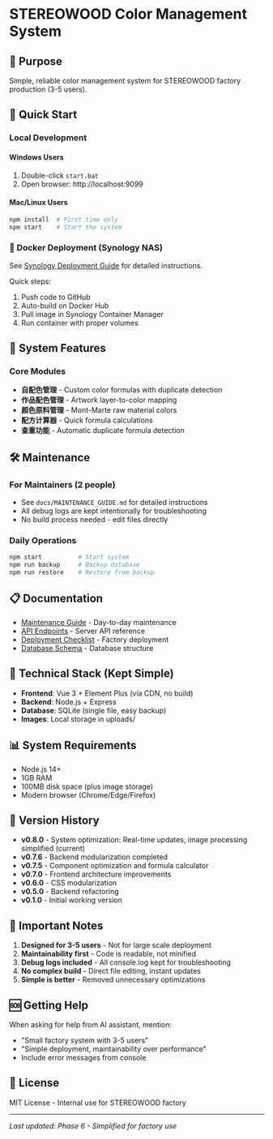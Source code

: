 # STEREOWOOD Color Management System

## 🎯 Purpose
Simple, reliable color management system for STEREOWOOD factory production (3-5 users).

## 🚀 Quick Start

### Local Development
#### Windows Users
1. Double-click `start.bat`
2. Open browser: http://localhost:9099

#### Mac/Linux Users
```bash
npm install  # First time only
npm start    # Start the system
```

### 🐳 Docker Deployment (Synology NAS)
See [Synology Deployment Guide](docs/deployment/SYNOLOGY_DEPLOYMENT.md) for detailed instructions.

Quick steps:
1. Push code to GitHub
2. Auto-build on Docker Hub
3. Pull image in Synology Container Manager
4. Run container with proper volumes

## 📁 System Features

### Core Modules
- **自配色管理** - Custom color formulas with duplicate detection
- **作品配色管理** - Artwork layer-to-color mapping
- **颜色原料管理** - Mont-Marte raw material colors
- **配方计算器** - Quick formula calculations
- **查重功能** - Automatic duplicate formula detection

## 🛠️ Maintenance

### For Maintainers (2 people)
- See `docs/MAINTENANCE_GUIDE.md` for detailed instructions
- All debug logs are kept intentionally for troubleshooting
- No build process needed - edit files directly

### Daily Operations
```bash
npm start          # Start system
npm run backup     # Backup database
npm run restore    # Restore from backup
```

## 📋 Documentation

- [Maintenance Guide](docs/MAINTENANCE_GUIDE.md) - Day-to-day maintenance
- [API Endpoints](docs/API_ENDPOINTS.md) - Server API reference
- [Deployment Checklist](docs/DEPLOYMENT_CHECKLIST.md) - Factory deployment
- [Database Schema](docs/DATABASE_SCHEMA.md) - Database structure

## 🔧 Technical Stack (Kept Simple)

- **Frontend**: Vue 3 + Element Plus (via CDN, no build)
- **Backend**: Node.js + Express
- **Database**: SQLite (single file, easy backup)
- **Images**: Local storage in uploads/

## 📊 System Requirements

- Node.js 14+
- 1GB RAM
- 100MB disk space (plus image storage)
- Modern browser (Chrome/Edge/Firefox)

## 🎨 Version History

- **v0.8.0** - System optimization: Real-time updates, image processing simplified (current)
- **v0.7.6** - Backend modularization completed
- **v0.7.5** - Component optimization and formula calculator
- **v0.7.0** - Frontend architecture improvements
- **v0.6.0** - CSS modularization
- **v0.5.0** - Backend refactoring
- **v0.1.0** - Initial working version

## 📝 Important Notes

1. **Designed for 3-5 users** - Not for large scale deployment
2. **Maintainability first** - Code is readable, not minified
3. **Debug logs included** - All console.log kept for troubleshooting
4. **No complex build** - Direct file editing, instant updates
5. **Simple is better** - Removed unnecessary optimizations

## 🆘 Getting Help

When asking for help from AI assistant, mention:
- "Small factory system with 3-5 users"
- "Simple deployment, maintainability over performance"
- Include error messages from console

## 📄 License

MIT License - Internal use for STEREOWOOD factory

---
*Last updated: Phase 6 - Simplified for factory use*